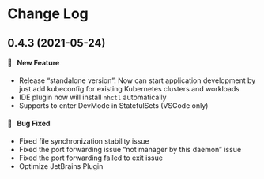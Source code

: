 # Change Log

## 0.4.3 (2021-05-24)

#### :rocket:  &nbsp; New Feature

-  Release “standalone version”. Now can start application development by just add kubeconfig for existing Kubernetes clusters and workloads
-  IDE plugin now will install `nhctl` automatically
-  Supports to enter DevMode in StatefulSets (VSCode only)
  

#### :bug:  &nbsp; Bug Fixed

- Fixed file synchronization stability issue
- Fixed the port forwarding issue “not manager by this daemon” issue
- Fixed the port forwarding failed to exit issue
- Optimize JetBrains Plugin
